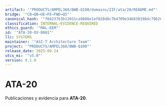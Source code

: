 ```yaml
---
artifact: '"PRODUCTS/AMPEL360/BWB-Q100/domains/IIF/ata/20/README.md"'
bridge: '"CB→QB→UE→FE→FWD→QS"'
canonical_hash: '"f0423763b12651ca9886e1ef028d8c7b4709e346830198dc79626175a9b5c01c"'
classification: INTERNAL–EVIDENCE-REQUIRED
ethics_guard: '"MAL-EEM"'
id: '"ATA-20-OV-0001"'
llc: SYSTEMS
maintainer: '"ASI-T Architecture Team"'
project: '"PRODUCTS/AMPEL360/BWB-Q100"'
release_date: 2025-09-24
utcs_mi: '"v5.0"'
version: 0.1.0
---
```

# ATA-20

Publicaciones y evidencia para **ATA-20**.
